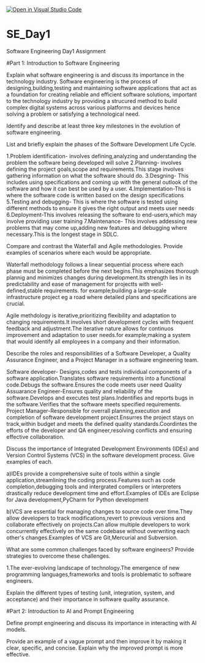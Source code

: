 [![Open in Visual Studio Code](https://classroom.github.com/assets/open-in-vscode-2e0aaae1b6195c2367325f4f02e2d04e9abb55f0b24a779b69b11b9e10269abc.svg)](https://classroom.github.com/online_ide?assignment_repo_id=18392251&assignment_repo_type=AssignmentRepo)
# SE_Day1
Software Engineering Day1 Assignment

#Part 1: Introduction to Software Engineering

Explain what software engineering is and discuss its importance in the technology industry.
Software engineering is the process of designing,building,testing and maintaining software applications that act as a foundation for creating reliable and efficient software solutions,  important to the technology industry by providing a strucured method to build complex digital systems across  various platforms and devices hence solving a problem or satisfying a technological need.

Identify and describe at least three key milestones in the evolution of software engineering.


List and briefly explain the phases of the Software Development Life Cycle.

1.Problem identification- involves defining,analyzing and understanding the problem the software being developed will solve
2.Planning- involves defining the project goals,scope and requirements.This stage involves  gathering information on what the software should do.
3.Desgning- This includes using specifications and coming up with the general outlook of the software and how it can best be used by a user.
4.Implementation-This is where the software code is written based on the design specifications
5.Testing and debugging- This is where the software is tested using different methods to ensure it gives the right output and meets user needs
6.Deployment-This involves releasing the software to end-users,which may involve providing user training
7.Maintenance- This involves addessing new problems that may come up,adding new features and debugging where necessary.This is the longest stage in SDLC.

Compare and contrast the Waterfall and Agile methodologies. Provide examples of scenarios where each would be appropriate.

Waterfall methodology follows a linear sequential process where each phase must be completed before the next begins.This emphasizes thorough plannig and minimizes changes during development.Its strength lies in its predictability and ease of management for projectts with well-defined,stable requirements. for example;building a large-scale infrastructure project eg a road where detailed plans and specifications are crucial.

Agile methdology is iterative,prioritizing flexibility and adaptation to changing requirements.It involves short development cycles with frequent feedback and adjustment.The iterative nature allows for continuos improvement and adaptation to user needs.for example;making a system that would identify all employees in a company and their information.

Describe the roles and responsibilities of a Software Developer, a Quality Assurance Engineer, and a Project Manager in a software engineering team.

Software developer- Designs,codes and tests individual components of a software application.Translates software requirements into a functional code.Debugs the software.Ensures the code meets user need
Quality Assuarance Engineer-Ensures quality and reliability of the software.Develops and executes test plans.Indentifies and reports bugs in the software.Verifies that the software meets specified requirements.
Project Manager-Responsible for overrall planning,execution and completion of software development project.Ensurres the project stays on track,within budget and meets the defined quality standards.Coordintes the efforts of the developer and QA engineer,resolving conflicts and ensuring effective collaboration.

Discuss the importance of Integrated Development Environments (IDEs) and Version Control Systems (VCS) in the software development process. Give examples of each.

a)IDEs provide a comprehensive suite of tools within a single application,streamlining  the coding process.Features such as code completion,debugging tools and intergrated compilers or interpreters drastically reduce development time and effort.Examples of IDEs are Eclipse for Java development,PyCharm for Python development 

b)VCS are essential for managing changes to source code over time.They  allow developers to track modifications,revert to previous versions and collaborate effectively on projects.Can allow multiple developers  to work concurrently effectively  on the same codebase without overwriting each other's changes.Examples of VCS are Git,Mercurial and Subversion.

What are some common challenges faced by software engineers? Provide strategies to overcome these challenges.

1.The ever-evolving landscape of technology.The emergence of new programming languages,frameworks and tools is problematic to software engineers.

Explain the different types of testing (unit, integration, system, and acceptance) and their importance in software quality assurance.


#Part 2: Introduction to AI and Prompt Engineering


Define prompt engineering and discuss its importance in interacting with AI models.


Provide an example of a vague prompt and then improve it by making it clear, specific, and concise. Explain why the improved prompt is more effective.
